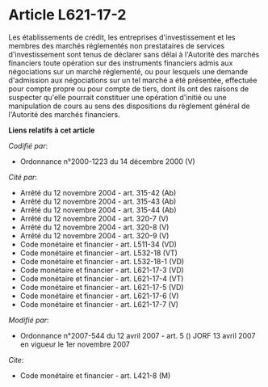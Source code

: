 # Article L621-17-2

Les établissements de crédit, les entreprises d'investissement et les membres des marchés réglementés non prestataires de
services d'investissement sont tenus de déclarer sans délai à l'Autorité des marchés financiers toute opération sur des
instruments financiers admis aux négociations sur un marché réglementé, ou pour lesquels une demande d'admission aux
négociations sur un tel marché a été présentée, effectuée pour compte propre ou pour compte de tiers, dont ils ont des
raisons de suspecter qu'elle pourrait constituer une opération d'initié ou une manipulation de cours au sens des dispositions
du règlement général de l'Autorité des marchés financiers.

**Liens relatifs à cet article**

_Codifié par_:

  - Ordonnance n°2000-1223 du 14 décembre 2000 (V)

_Cité par_:

  - Arrêté du 12 novembre 2004 - art. 315-42 (Ab)
  - Arrêté du 12 novembre 2004 - art. 315-43 (Ab)
  - Arrêté du 12 novembre 2004 - art. 315-44 (Ab)
  - Arrêté du 12 novembre 2004 - art. 320-7 (V)
  - Arrêté du 12 novembre 2004 - art. 320-8 (V)
  - Arrêté du 12 novembre 2004 - art. 320-9 (V)
  - Code monétaire et financier - art. L511-34 (VD)
  - Code monétaire et financier - art. L532-18 (VT)
  - Code monétaire et financier - art. L532-18-1 (VD)
  - Code monétaire et financier - art. L621-17-3 (VD)
  - Code monétaire et financier - art. L621-17-4 (VT)
  - Code monétaire et financier - art. L621-17-5 (VD)
  - Code monétaire et financier - art. L621-17-6 (V)
  - Code monétaire et financier - art. L621-17-7 (V)

_Modifié par_:

  - Ordonnance n°2007-544 du 12 avril 2007 - art. 5 () JORF 13 avril 2007 en vigueur le 1er novembre 2007

_Cite_:

  - Code monétaire et financier - art. L421-8 (M)
